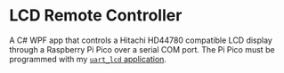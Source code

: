 # LCD Remote Controller

A C# WPF app that controls a Hitachi HD44780 compatible LCD display through a Raspberry Pi Pico over a serial COM port. The Pi Pico must be programmed with my [`uart_lcd` application](https://github.com/TollyH/raspberry-pi-pico/tree/main/uart_lcd).
